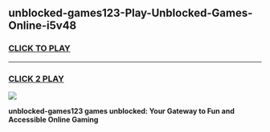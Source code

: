 
## unblocked-games123-Play-Unblocked-Games-Online-i5v48
<h3>
<a href="https://premium76.site?title=unblocked-games123&ref=25A">CLICK TO PLAY</a></h3>
<hr>

<h3>
<a href="https://premium76.site?title=unblocked-games123&ref=25A">CLICK 2 PLAY</a>
  
</h3>

<a href="https://premium76.site?title=unblocked-games123&ref=25A"><img src="https://clearcache.store/games.png"></a>


**unblocked-games123 games unblocked: Your Gateway to Fun and Accessible Online Gaming**
